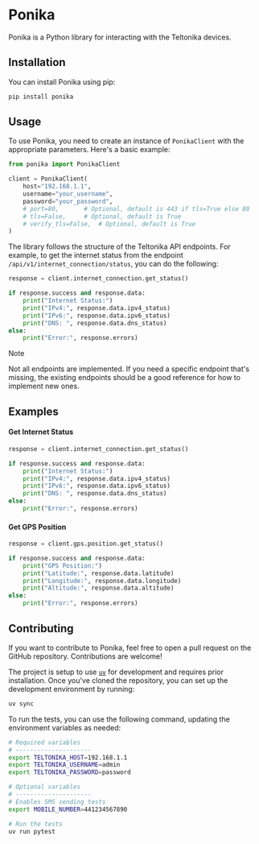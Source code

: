 # Ponika

Ponika is a Python library for interacting with the Teltonika devices.

## Installation

You can install Ponika using pip:

```bash
pip install ponika
```

## Usage

To use Ponika, you need to create an instance of `PonikaClient` with the appropriate parameters. Here's a basic example:

```python
from ponika import PonikaClient

client = PonikaClient(
    host="192.168.1.1",
    username="your_username",
    password="your_password",
    # port=80,       # Optional, default is 443 if tls=True else 80
    # tls=False,     # Optional, default is True
    # verify_tls=False,  # Optional, default is True
)
```

The library follows the structure of the Teltonika API endpoints. For example, to get the internet status from the endpoint `/api/v1/internet_connection/status`, you can do the following:

```python
response = client.internet_connection.get_status()

if response.success and response.data:
    print("Internet Status:")
    print("IPv4:", response.data.ipv4_status)
    print("IPv6:", response.data.ipv6_status)
    print("DNS: ", response.data.dns_status)
else:
    print("Error:", response.errors)
```

> [!NOTE]
> Not all endpoints are implemented. If you need a specific endpoint that's missing, the existing endpoints should be a good reference for how to implement new ones.

## Examples

#### Get Internet Status

```python
response = client.internet_connection.get_status()

if response.success and response.data:
    print("Internet Status:")
    print("IPv4:", response.data.ipv4_status)
    print("IPv6:", response.data.ipv6_status)
    print("DNS: ", response.data.dns_status)
else:
    print("Error:", response.errors)
```

#### Get GPS Position

```python
response = client.gps.position.get_status()

if response.success and response.data:
    print("GPS Position:")
    print("Latitude:", response.data.latitude)
    print("Longitude:", response.data.longitude)
    print("Altitude:", response.data.altitude)
else:
    print("Error:", response.errors)
```

## Contributing

If you want to contribute to Ponika, feel free to open a pull request on the GitHub repository. Contributions are welcome!

The project is setup to use [`uv`](https://docs.astral.sh/uv/) for development and requires prior installation. Once you've cloned the repository, you can set up the development environment by running:

```bash
uv sync
```

To run the tests, you can use the following command, updating the environment variables as needed:

```bash
# Required variables
# ---------------------
export TELTONIKA_HOST=192.168.1.1
export TELTONIKA_USERNAME=admin
export TELTONIKA_PASSWORD=password

# Optional variables
# ---------------------
# Enables SMS sending tests
export MOBILE_NUMBER=441234567890

# Run the tests
uv run pytest
```
